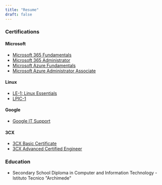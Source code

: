 ```yaml
---
title: "Resume"
draft: false
---
```


### Certifications

#### Microsoft

- [Microsoft 365 Fundamentals](https://learn.microsoft.com/api/credentials/share/it-it/GiuseppeFurnari-9633/88B42CA4E76131E4?sharingId=BDD7C099E0E38EB)
 - [Microsoft 365 Administrator](https://learn.microsoft.com/en-us/credentials/certifications/exams/ms-102/)
- [Microsoft Azure Fundamentals](https://learn.microsoft.com/api/credentials/share/it-it/GiuseppeFurnari-9633/20F6BD2714227705?sharingId=BDD7C099E0E38EB)
- [Microsoft Azure Administrator Associate](https://learn.microsoft.com/api/credentials/share/it-it/GiuseppeFurnari-9633/CE28121D79AE4BE2?sharingId=BDD7C099E0E38EB)


#### Linux 

- [LE-1: Linux Essentials](https://lpi.org/v/LPI000473399/h7r4wb6leq)
- [LPIC-1](https://lpi.org/v/LPI000473399/r6lakdszgn)

#### Google

- [Google IT Support](https://www.coursera.org/account/accomplishments/professional-cert/5DHC2TRY66UH/)

#### 3CX

 - [3CX Basic Certificate](https://portal.3cx.com/share/certificate/i8dwejZSMR)
 - [3CX Advanced Certified Engineer](https://portal.3cx.com/share/certificate/RRro8jOIK8)

###

### Education

- Secondary School Diploma in Computer and Information Technology - Istituto Tecnico "Archimede"




